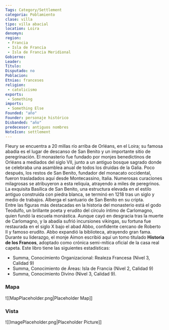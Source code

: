 ```yaml
---
Tags: Category/Settlement
categoria: Poblamiento
clase: villa 
tipo: villa abacial 
location: Loira 
denomyn: 
region: 
 - Francia 
 - Isla de Francia 
 - Isla de Francia Meridional 
Gobierno:
Leader: 
Título: 
Disputado: no
Poblacion: 
Etnias: franceses 
religion:
 - catolicismo 
exports: 
 - Something
imports: 
 - Something Else
Founded: "año"
Founder: personaje histórico
Disbanded: "año"
predecesor: antiguos nombres
NoteIcon: settlement
---
```



Fleury se encuentra a 20 millas río arriba de Orléans, en el Loira; su famosa abadía es el lugar de descanso de San Benito y un importante sitio de peregrinación. El monasterio fue fundado por monjes benedictinos de Orléans a mediados del siglo VII, junto a un antiguo bosque sagrado donde se celebraba una asamblea anual de todos los druidas de la Galia. Poco después, los restos de San Benito, fundador del monacato occidental, fueron trasladados aquí desde Montecassino, Italia. Numerosas curaciones milagrosas se atribuyeron a esta reliquia, atrayendo a miles de peregrinos.  
La exquisita Basílica de San Benito, una estructura elevada en el estilo antiguo construida con piedra blanca, se terminó en 1218 tras un siglo y medio de trabajos. Alberga el santuario de San Benito en su cripta.  
Entre las figuras más destacadas en la historia del monasterio está el godo Teodulfo, un brillante poeta y erudito del círculo íntimo de Carlomagno, quien fundó la escuela monástica. Aunque cayó en desgracia tras la muerte de Carlomagno, y la abadía sufrió incursiones vikingas, su fortuna fue restaurada en el siglo X bajo el abad Abbo, confidente cercano de Roberto II y famoso erudito. Abbo expandió la biblioteca, atrayendo gran fama. Durante su liderazgo, el monje Aimon escribió aquí un tomo titulado **Historia de los Francos**, adoptado como crónica semi-mítica oficial de la casa real capeta. Este libro tiene las siguientes estadísticas:
- Summa, Conocimiento Organizacional: Realeza Francesa (Nivel 3, Calidad 9)
- Summa, Conocimiento de Áreas: Isla de Francia (Nivel 2, Calidad 9)
- Summa, Conocimiento Divino (Nivel 3, Calidad 9).

### Mapa
![[MapPlaceholder.png|Placeholder Map]]

### Vista
![[ImagePlaceholder.png|Placeholder Picture]]
